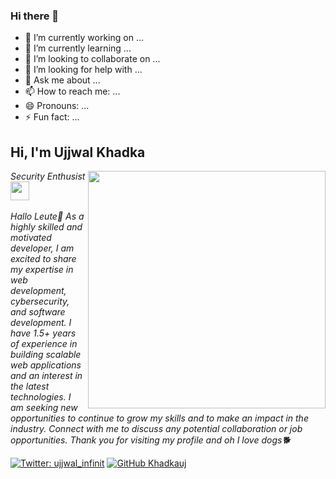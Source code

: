 ### Hi there 👋

<!--
**khadkauj/khadkauj** is a ✨ _special_ ✨ repository because its `README.md` (this file) appears on your GitHub profile.

Here are some ideas to get you started:
-->
- 🔭 I’m currently working on ...
- 🌱 I’m currently learning ...
- 👯 I’m looking to collaborate on ...
- 🤔 I’m looking for help with ...
- 💬 Ask me about ...
- 📫 How to reach me: ...
- 😄 Pronouns: ...
- ⚡ Fun fact: ...

<h2> Hi, I'm Ujjwal Khadka</h2>
<img align='right' src="https://github-readme-stats.vercel.app/api?username=khadkauj&show_icons=true&theme=radical"
    width="380">
<p><em>Security Enthusist <br><img src="https://media.giphy.com/media/WUlplcMpOCEmTGBtBW/giphy.gif" width="30"><br><br>
        Hallo Leute👋
        As a highly skilled and motivated developer, I am excited to share my expertise in web development,
        cybersecurity, and software development. I have 1.5+ years of experience in building scalable web applications
        and an interest in the latest technologies. I am seeking new opportunities to continue to grow my skills and to
        make an impact in the industry. Connect with me to discuss any potential collaboration or job opportunities.
        Thank you for visiting my profile and oh I love dogs🐕
    </em></p>

[![Twitter:
ujjwal_infinit](https://img.shields.io/twitter/follow/ujjwal_infinit?style=flat-square)](https://twitter.com/infinitkripalu)
[![GitHub
Khadkauj](https://img.shields.io/github/followers/KathanP19?label=follow%20github&style=flat-square)](https://github.com/KathanP19)
